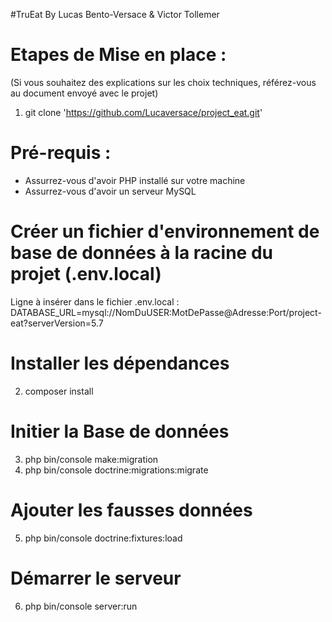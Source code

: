 
#TruEat By Lucas Bento-Versace & Victor Tollemer



# Etapes de Mise en place :
(Si vous souhaitez des explications sur les choix techniques, référez-vous au document envoyé avec le projet)

1.  git clone 'https://github.com/Lucaversace/project_eat.git'

# Pré-requis :
- Assurrez-vous d'avoir PHP installé sur votre machine
- Assurrez-vous d'avoir un serveur MySQL

# Créer un fichier d'environnement de base de données à la racine du projet (.env.local)
Ligne à insérer dans le fichier .env.local : DATABASE_URL=mysql://NomDuUSER:MotDePasse@Adresse:Port/project-eat?serverVersion=5.7

# Installer les dépendances
2. composer install

# Initier la Base de données
3. php bin/console make:migration
4. php bin/console doctrine:migrations:migrate

# Ajouter les fausses données 
5. php bin/console doctrine:fixtures:load

# Démarrer le serveur
6. php bin/console server:run




